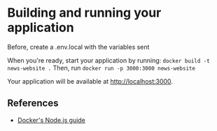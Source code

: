 # Building and running your application

Before, create a .env.local with the variables sent

When you're ready, start your application by running:
`docker build -t news-website .`
Then, run
`docker run -p 3000:3000 news-website`

Your application will be available at <http://localhost:3000>.

## References

- [Docker's Node.js guide](https://docs.docker.com/language/nodejs/)
